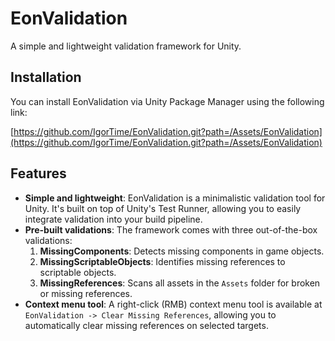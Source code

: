 # EonValidation

A simple and lightweight validation framework for Unity.

## Installation

You can install EonValidation via Unity Package Manager using the following link:

[https://github.com/IgorTime/EonValidation.git?path=/Assets/EonValidation](https://github.com/IgorTime/EonValidation.git?path=/Assets/EonValidation)

## Features

- **Simple and lightweight**: EonValidation is a minimalistic validation tool for Unity. It's built on top of Unity's Test Runner, allowing you to easily integrate validation into your build pipeline.
- **Pre-built validations**: The framework comes with three out-of-the-box validations:
  1. **MissingComponents**: Detects missing components in game objects.
  2. **MissingScriptableObjects**: Identifies missing references to scriptable objects.
  3. **MissingReferences**: Scans all assets in the `Assets` folder for broken or missing references.
- **Context menu tool**: A right-click (RMB) context menu tool is available at `EonValidation -> Clear Missing References`, allowing you to automatically clear missing references on selected targets.
